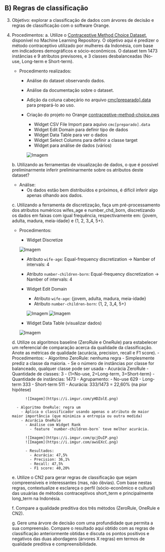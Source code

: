 ## B) Regras de classificação

3. Objetivo: explorar a classificação de dados com árvores de decisão e regras de classificação com o software Orange.

4. Procedimentos:
    a. Utilize o [Contraceptive Method Choice Dataset](https://archive.ics.uci.edu/ml/datasets/Contraceptive+Method+Choice), disponível no Machine Learning Repository. O objetivo aqui é predizer o método contraceptivo utilizado por mulheres da Indonésia, com base em indicadores demográficos e sócio-econômicos. O dataset tem 1473 instâncias e 9 atributos previsores, e 3 classes desbalanceadas (No-use, Long-term e Short-term).
      - Procedimento realizados:
        - Análise do dataset observando dados.
        - Análise da documentação sobre o dataset.
        - Adição da coluna cabeçário no arquivo [cmc[preparado].data](Dataset/cmc[preparado].data) para prepará-lo ao uso.
        - Criação do projeto no Orange [contraceptive-method-choice.ows](contraceptive-method-choice.ows)
          - Widget CSV File Import para aquivo `cmc[preparado].data`
          - Widget Edit Domain para definir tipo de dados
          - Widget Data Table para ver o dados
          - Widget Select Columns para definir a classe target
          - Widget para análise de dados (vários)

          ![Imagem](https://i.imgur.com/YZWBrVw.png)

    b. Utilizando as ferramentas de visualização de dados, o que é possível preliminarmente inferir preliminarmente sobre os atributos deste dataset?
      - Análise:
        - Os dados estão bem distribuídos e próximos, é difícil inferir algo apenas olhando aos dados.

    c. Utilizando a ferramenta de discretização, faça um pré-processamento dos atributos numéricos wifes_age e number_chd_born, discretizando os dados em faixas com igual frequência, respectivamente em: {jovem, adulta, madura, meia-idade} e {1, 2, 3_4, 5+}.
      - Procedimentos:
        - Widget Discretize

        ![Imagem](https://i.imgur.com/jMdXNoZ.png)

          - Atributo `wife-age`: Equal-frequency discretization -> Namber of intervals: 4
          - Atributo `number-children-born`: Equal-frequency discretization -> Namber of intervals: 4
          
        - Widget Edit Domain
          - Atributo `wife-age`: {jovem, adulta, madura, meia-idade}
          - Atributo `number-children-born`: {1, 2, 3_4, 5+}
          
          ![Imagem](https://i.imgur.com/5xy2CtX.png)
          ![Imagem](https://i.imgur.com/034NEYl.png)

        - Widget Data Table (visualizar dados)
        
        ![Imagem](https://i.imgur.com/Jfwn2fR.png)
    
    d. Utilize os algoritmos baseline (ZeroRule e OneRule) para estabelecer um referencial de comparação acerca da qualidade da classificação. Anote as métricas de qualidade (acurácia, precision, recall e F1 score).
       - Procedimentos:
         - Algoritmo ZeroRule: nenhuma regra
           - Simplesmente prediz a classe da maioria.
           - Se o número de instâncias por classe for balanceado, qualquer classe pode ser usada
           - Acurácia ZeroRule
             - Quantidade de classes: 3 - {1=No-use, 2=Long-term, 3=Short-term}
             - Quantidade de instâncias: 1473
             - Agrupamento:
               - No-use	629
               - Long-term	333
               - Short-term	511
             - Acurácia: 333/1473 = 22,60% (na pior hipótese)

             ![Imagem](https://i.imgur.com/yHDZolE.png)

         - Algoritmo OneRule: regra um
           - Aplica o classificador usando apenas o atributo de maior maior importância (que minimiza a entropia ou outra medida)
           - Acurácia OneRule
             - Análise com Widget Rank
               - feature `number-children-born` teve melhor acurácia.
               
             ![Imagem](https://i.imgur.com/qcjDuIP.png)
             ![Imagem](https://i.imgur.com/awsEXcC.png)

             - Resultados:
               - Acurácia: 47,5%
               - Precision: 36,1%
               - Recall: 47,5%
               - F1 score: 40,20%

    e. Utilize o CN2 para gerar regras de classificação que sejam compreensíveis e interessantes (mas, não óbvias). Com base nestas regras, contextualize e esclareça o perfil (sócio-econômico e cultural) das usuárias de métodos contraceptivos short_term e principalmente long_term na Indonésia.

    f. Compare a qualidade preditiva dos três métodos (ZeroRule, OneRule e CN2).

    g. Gere uma árvore de decisão com uma profundidade que permita a sua compreensão. Compare o resultado aqui obtido com as regras de classificação anteriormente obtidas e discuta os pontos positivos e negativos das duas abordagens (árvores X regras) em termos de qualidade preditiva e compreensibilidade.
